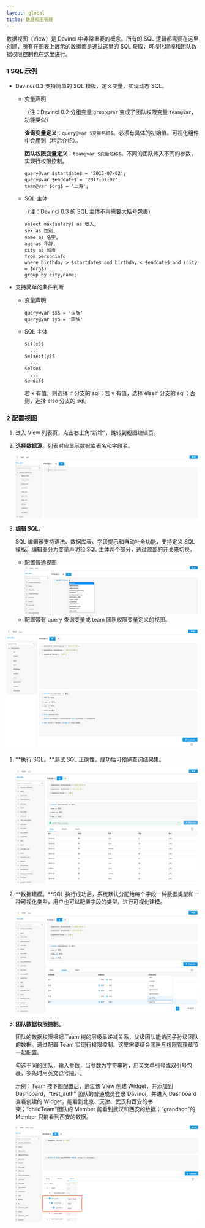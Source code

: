 ```yaml
---
layout: global
title: 数据视图管理
---
```


数据视图（View）是 Davinci 中非常重要的概念。所有的 SQL 逻辑都需要在这里创建，所有在图表上展示的数据都是通过这里的 SQL 获取，可视化建模和团队数据权限控制也在这里进行。

### 1 SQL 示例

- Davinci 0.3 支持简单的 SQL 模板，定义变量，实现动态 SQL。

  - 变量声明

    （注：Davinci 0.2 分组变量 `group@var` 变成了团队权限变量 `team@var`，功能类似）

    **查询变量定义**：`query@var $变量名称$`。必须有具体的初始值。可视化组件中会用到（稍后介绍）。

    **团队权限变量定义**：`team@var $变量名称$`。不同的团队传入不同的参数，实现行权限控制。

    ```
    query@var $startdate$ = '2015-07-02';
    query@var $enddate$ = '2017-07-02';
    team@var $org$ = '上海';
    ```

  - SQL 主体

    （注：Davinci 0.3 的 SQL 主体不再需要大括号包裹）

    ```
    select max(salary) as 收入,
    sex as 性别,
    name as 名字,
    age as 年龄,
    city as 城市
    from personinfo
    where birthday > $startdate$ and birthday < $enddate$ and (city = $org$)
    group by city,name;
    ```

- 支持简单的条件判断

  - 变量声明

    ```
    query@var $x$ = '汉族'
    query@var $y$ = '回族'
    ```

  - SQL 主体

    ```
    $if(x)$
      ...
    $elseif(y)$
      ...
    $else$
      ...
    $endif$
    ```

    若 x 有值，则选择 if 分支的 sql；若 y 有值，选择 elseif 分支的 sql；否则，选择 else 分支的 sql。

### 2 配置视图

1. 进入 View 列表页，点击右上角“新增”，跳转到视图编辑页。

2. **选择数据源**。列表对应显示数据库表名和字段名。

   ![view_select_source](./img/view_select_source.png)

3. **编辑 SQL。**

   SQL 编辑器支持语法、数据库表、字段提示和自动补全功能，支持定义 SQL 模版。编辑器分为变量声明和 SQL 主体两个部分，通过顶部的开关来切换。

   - 配置普通视图![view_nodec_sql](./img/view_nodec_sql.png)
   - 配置带有 query 查询变量或 team 团队权限变量定义的视图。

  ![view_dec_sql](./img/view_dec_sql.png)

1. **执行 SQL。**测试 SQL 正确性，成功后可预览查询结果集。

   ![view_execute](./img/view_execute.png)

2. **数据建模。**SQL 执行成功后，系统默认分配给每个字段一种数据类型和一种可视化类型，用户也可以配置字段的类型，进行可视化建模。

   ![view_model](./img/view_model.png)

3. **团队数据权限控制。**

   团队的数据权限根据 Team 树的层级呈递减关系，父级团队能访问子孙级团队的数据。通过配置 Team 实现行权限控制。这里需要结合[团队与权限管理]()章节一起配置。

   勾选不同的团队，输入参数，当参数为字符串时，用英文单引号或双引号包裹，多条时用英文逗号隔开。

   示例：Team 按下图配置后，通过该 View 创建 Widget，并添加到 Dashboard，“test_auth” 团队的普通成员登录 Davinci，并进入 Dashboard 查看创建的 Widget，能看到北京、天津、武汉和西安的书架；“childTeam”团队的 Member 能看到武汉和西安的数据；“grandson”的 Member 只能看到西安的数据。

   ![view_team](./img/view_team.png)